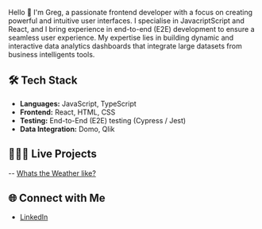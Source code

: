 Hello  👋 I'm Greg, a passionate frontend developer with a focus on creating powerful and intuitive user interfaces. I specialise in JavacriptScript and React, and I bring experience in end-to-end (E2E) development to ensure a seamless user experience. My expertise lies in building dynamic and interactive data analytics dashboards that integrate large datasets from business intelligents tools.

## 🛠️ Tech Stack

- **Languages:** JavaScript, TypeScript
- **Frontend:** React, HTML, CSS
- **Testing:** End-to-End (E2E) testing (Cypress / Jest)
- **Data Integration:** Domo, Qlik

## 👷🏼‍♂️ Live Projects 

-- [Whats the Weather like?](https://whatstheweatherlike.vercel.app/)

## 🌐 Connect with Me

- [LinkedIn](https://www.linkedin.com/in/gregmunro90/)
